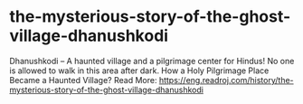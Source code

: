 # the-mysterious-story-of-the-ghost-village-dhanushkodi
Dhanushkodi – A haunted village and a pilgrimage center for Hindus! No one is allowed to walk in this area after dark. How a Holy Pilgrimage Place Became a Haunted Village? Read More: https://eng.readroj.com/history/the-mysterious-story-of-the-ghost-village-dhanushkodi
